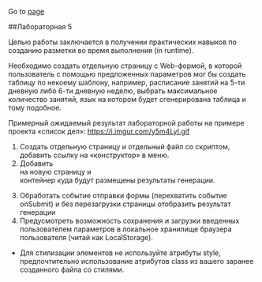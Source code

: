 
Go to [page](https://chu412.github.io/Sem3-Web-Lab5/)


##Лабораторная 5


Целью работы заключается в получении практических навыков по созданию разметки во время выполнения (in runtime).

Необходимо создать отдельную страницу с Web-формой, в которой пользователь с помощью предложенных параметров мог бы создать таблицу по некоему шаблону, например, расписание занятий на 5-ти дневную либо 6-ти дневную неделю, выбрать максимальное количество занятий, язык на котором будет сгенерирована таблица и тому подобное.

Примерный ожидаемый результат лабораторной работы на примере проекта «список дел»: https://i.imgur.com/y5m4LyI.gif

1)	Создать отдельную страницу и отдельный файл со скриптом, добавить ссылку на «конструктор» в меню.
2)	Добавить <form> на новую страницу и <div> контейнер куда будут размещены результаты генерации.
3)	Обработать событие отправки формы (перехватить событие onSubmit) и без перезагрузки страницы отобразить результат генерации
4)	Предусмотреть возможность сохранения и загрузки введенных пользователем параметров в локальное хранилище браузера пользователя (читай как LocalStorage).

* Для стилизации элементов не используйте атрибуты style, предпочтительно использование атрибутов class из вашего заранее созданного файла со стилями.
 
